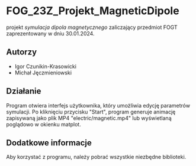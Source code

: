 # FOG_23Z_Projekt_MagneticDipole
projekt *symulacja dipola magnetycznego* zaliczający przedmiot FOGT zaprezentowany w dniu 30.01.2024. 

## Autorzy 
- Igor Czunikin-Krasowicki
- Michał Jęczmieniowski

## Działanie
Program otwiera interfejs użytkownika, który umożliwia edycję parametrów symulacji. Po kliknięciu przycisku "Start", program generuje animację zapisywaną jako plik MP4 "electric/magnetic.mp4" lub wyświetlaną poglądowo w okienku matplot.

## Dodatkowe informacje
Aby korzystać z programu, należy pobrać wszystkie niezbędne biblioteki.
